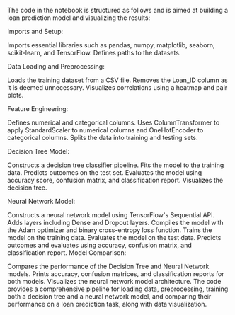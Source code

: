 The code in the notebook is structured as follows and is aimed at building a loan prediction model and visualizing the results:

Imports and Setup:

Imports essential libraries such as pandas, numpy, matplotlib, seaborn, scikit-learn, and TensorFlow.
Defines paths to the datasets.


Data Loading and Preprocessing:

Loads the training dataset from a CSV file.
Removes the Loan_ID column as it is deemed unnecessary.
Visualizes correlations using a heatmap and pair plots.


Feature Engineering:

Defines numerical and categorical columns.
Uses ColumnTransformer to apply StandardScaler to numerical columns and OneHotEncoder to categorical columns.
Splits the data into training and testing sets.


Decision Tree Model:

Constructs a decision tree classifier pipeline.
Fits the model to the training data.
Predicts outcomes on the test set.
Evaluates the model using accuracy score, confusion matrix, and classification report.
Visualizes the decision tree.


Neural Network Model:

Constructs a neural network model using TensorFlow's Sequential API.
Adds layers including Dense and Dropout layers.
Compiles the model with the Adam optimizer and binary cross-entropy loss function.
Trains the model on the training data.
Evaluates the model on the test data.
Predicts outcomes and evaluates using accuracy, confusion matrix, and classification report.
Model Comparison:

Compares the performance of the Decision Tree and Neural Network models.
Prints accuracy, confusion matrices, and classification reports for both models.
Visualizes the neural network model architecture.
The code provides a comprehensive pipeline for loading data, preprocessing, training both a decision tree and a neural network model, and comparing their performance on a loan prediction task, along with data visualization.
